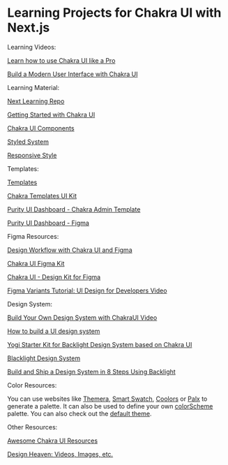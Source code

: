 # Learning Projects for Chakra UI with Next.js

Learning Videos:

[Learn how to use Chakra UI like a Pro](https://www.chakrauiforbeginners.com/)

[Build a Modern User Interface with Chakra UI](https://egghead.io/courses/build-a-modern-user-interface-with-chakra-ui-fac68106)


Learning Material:

[Next Learning Repo](https://github.com/panacloud-modern-global-apps/nextjs)

[Getting Started with Chakra UI](https://chakra-ui.com/getting-started)

[Chakra UI Components](https://chakra-ui.com/docs/components)

[Styled System](https://styled-system.com/getting-started)

[Responsive Style](https://chakra-ui.com/docs/styled-system/responsive-styles)


Templates:

[Templates](https://chakra-templates.dev/)

[Chakra Templates UI Kit](https://www.figma.com/community/file/935959613109017886)

[Purity UI Dashboard - Chakra Admin Template](https://www.creative-tim.com/product/purity-ui-dashboard)

[Purity UI Dashboard - Figma](https://www.figma.com/community/file/1017053507572291952)


Figma Resources:

[Design Workflow with Chakra UI and Figma](https://www.youtube.com/watch?v=Gm7qHn9Y_Ro)

[Chakra UI Figma Kit](https://www.figma.com/community/file/971408767069651759) 

[Chakra UI - Design Kit for Figma](https://segunadebayo.gumroad.com/l/KbHtQ)

[Figma Variants Tutorial: UI Design for Developers Video](https://www.youtube.com/watch?v=b9XSghqBVxI)


Design System:

[Build Your Own Design System with ChakraUI Video](https://www.youtube.com/watch?v=epJuxo8FKFA)

[How to build a UI design system](https://www.secretstache.com/blog/ui-design-system/)

[Yogi Starter Kit for Backlight Design System based on Chakra UI](https://github.com/divriots/starter-yogi)

[Blacklight Design System](https://backlight.dev/)

[Build and Ship a Design System in 8 Steps Using Backlight](https://tympanus.net/codrops/2022/01/24/build-and-ship-a-design-system-in-8-steps-using-backlight/)

Color Resources:

You can use websites like [Themera](https://themera.vercel.app/), [Smart Swatch](https://smart-swatch.netlify.app/), [Coolors](https://coolors.co/) or [Palx](https://palx.jxnblk.com/) to generate a palette. It can also be used to define your own [colorScheme](https://github.com/chakra-ui/chakra-ui/discussions/2846) palette. You can also check out the [default theme](https://chakra-ui.com/docs/styled-system/theme).


Other Resources:

[Awesome Chakra UI Resources](https://github.com/chakra-ui/awesome-chakra-ui)

[Design Heaven: Videos, Images, etc.](https://github.com/dimitrisraptis96/design-heaven)

